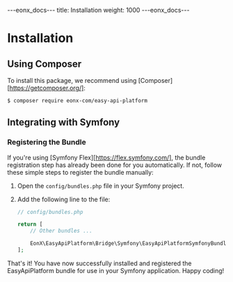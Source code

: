 ---eonx_docs---
title: Installation
weight: 1000
---eonx_docs---

# Installation

## Using Composer

To install this package, we recommend using [Composer][https://getcomposer.org/]:

```bash
$ composer require eonx-com/easy-api-platform
```

## Integrating with Symfony

### Registering the Bundle

If you're using [Symfony Flex][https://flex.symfony.com/], the bundle registration step has already been done for you automatically. If not, follow these simple steps to register the bundle manually:

1. Open the `config/bundles.php` file in your Symfony project.

2. Add the following line to the file:

   ```php
   // config/bundles.php

   return [
       // Other bundles ...

       EonX\EasyApiPlatform\Bridge\Symfony\EasyApiPlatformSymfonyBundle::class => ['all' => true],
   ];
   ```

That's it! You have now successfully installed and registered the EasyApiPlatform bundle for use in your Symfony application. Happy coding!
